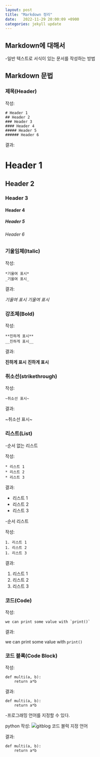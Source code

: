```yaml
---
layout: post
title: "Markdown 정리"
date:   2022-11-29 20:00:09 +0900
categories: jekyll update
---
```


## Markdown에 대해서
-일반 텍스트로 서식이 있는 문서를 작성하는 방법

## Markdown 문법

### 제목(Header)

작성:
```
# Header 1
## Header 2
### Header 3
#### Header 4
##### Header 5
###### Header 6
```

결과:
# Header 1
## Header 2
### Header 3
#### Header 4
##### Header 5
###### Header 6

### 기울임체(Italic)

작성:
```
*기울여 표시*
_기울여 표시_
```

결과: 

*기울여 표시*
_기울여 표시_

### 강조체(Bold)

작성:
```
**진하게 표시**
__진하게 표시__
```

결과:

**진하게 표시**
__진하게 표시__

### 취소선(strikethrough)

작성:
```
~취소선 표시~
```

결과:

~취소선 표시~

### 리스트(List)
-순서 없는 리스트

작성:
```
* 리스트 1
* 리스트 2
* 리스트 3
```

결과:
* 리스트 1
* 리스트 2
* 리스트 3

-순서 리스트

작성:
```
1. 리스트 1
1. 리스트 2
1. 리스트 3
```

결과:
1. 리스트 1
1. 리스트 2
1. 리스트 3

### 코드(Code)

작성:
```
we can print some value with `print()`
```

결과:

we can print some value with `print()`

### 코드 블록(Code Block)

작성:
```
def multi(a, b):
    return a*b
```

결과:
```
def multi(a, b):
    return a*b
```

-프로그래밍 언어를 지정할 수 있다.

python 작성:
![gitblog 코드 블럭 지정 언어](https://user-images.githubusercontent.com/106921541/204527136-17550b84-8920-4316-909d-7fb266741b85.png)

결과:
```{.python}
def multi(a, b):
    return a*b
```

